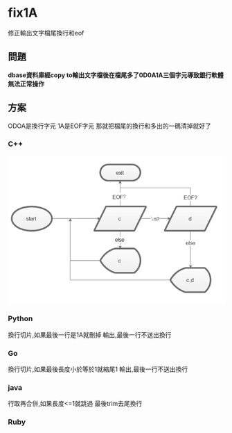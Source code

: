 # fix1A
修正輸出文字檔尾換行和eof
## 問題
**dbase資料庫經copy to輸出文字檔後在檔尾多了0D0A1A三個字元導致銀行軟體無法正常操作**
## 方案
ODOA是換行字元
1A是EOF字元
那就把檔尾的換行和多出的一碼清掉就好了
### C++
![](p1.png)
### Python
換行切片,如果最後一行是1A就刪掉
輸出,最後一行不送出換行
### Go
換行切片,如果最後長度小於等於1就縮尾1
輸出,最後一行不送出換行
### java
行取再合併,如果長度<=1就跳過
最後trim去尾換行
### Ruby